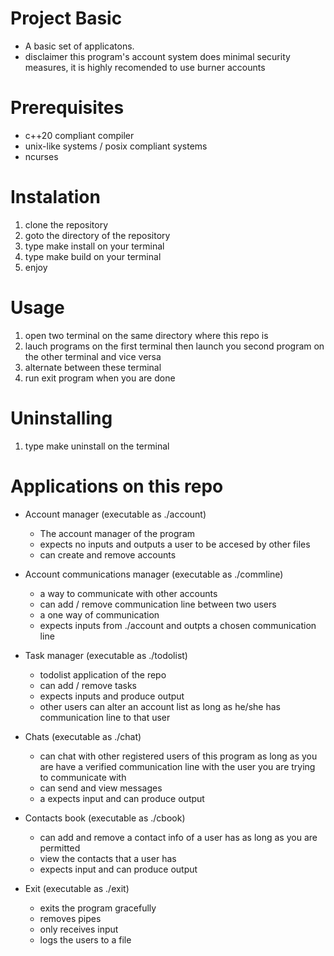# Project Basic
* A basic set of applicatons.
* disclaimer this program's account system does
  minimal security measures, it is highly recomended
  to use burner accounts

# Prerequisites
* c++20 compliant compiler
* unix-like systems / posix compliant systems
* ncurses

# Instalation
1. clone the repository
2. goto the directory of the repository 
3. type make install on your terminal
4. type make build on your terminal
5. enjoy

# Usage
1. open two terminal on the same directory where this repo is
2. lauch programs on the first terminal then launch you second program on the other terminal and vice versa
3. alternate between these terminal
4. run exit program when you are done

# Uninstalling
1. type make uninstall on the terminal

# Applications on this repo
* Account manager (executable as ./account)
  - The account manager of the program
  - expects no inputs and outputs a user to be accesed by other files
  - can create and remove accounts

* Account communications manager (executable as ./commline)
  - a way to communicate with other accounts
  - can add / remove communication line between two users
  - a one way of communication
  - expects inputs from ./account and outpts a chosen communication line

* Task manager (executable as ./todolist)
  - todolist application of the repo
  - can add / remove tasks
  - expects inputs and produce output
  - other users can alter an account list as long as he/she has communication
    line to that user

* Chats (executable as ./chat)
  - can chat with other registered users of this program as long as you are
    have a verified communication line with the user you are trying to communicate with
  - can send and view messages
  - a expects input and can produce output

* Contacts book (executable as ./cbook)
  - can add and remove a contact info of a user has as long as you are permitted
  - view the contacts that a user has
  - expects input and can produce output
  
* Exit (executable as ./exit)
  - exits the program gracefully
  - removes pipes
  - only receives input
  - logs the users to a file
